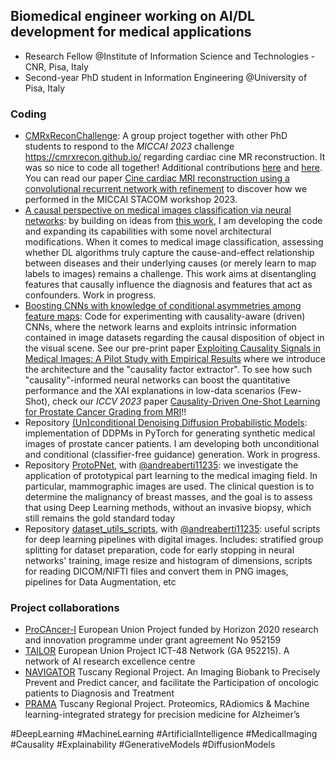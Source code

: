 ## Biomedical engineer working on AI/DL development for medical applications
- Research Fellow @Institute of Information Science and Technologies - CNR, Pisa, Italy
- Second-year PhD student in Information Engineering @University of Pisa, Italy

### Coding 
- [CMRxReconChallenge](https://github.com/VIOS-Group/CMRxReconChallenge): A group project together with other PhD students to respond to the *MICCAI 2023* challenge https://cmrxrecon.github.io/ regarding cardiac cine MR reconstruction. It was so nice to code all together! Additional contributions [here](https://github.com/VIOS-Group/CMRxRecon_Edipo_Inference) and [here](https://github.com/vios-s/CMRxRECON_Challenge_EDIPO). You can read our paper [Cine cardiac MRI reconstruction using a convolutional recurrent network with refinement](https://arxiv.org/abs/2309.13385) to discover how we performed in the MICCAI STACOM workshop 2023.
- [A causal perspective on medical images classification via neural networks](https://github.com/gianlucarloni/causal_medimg): by building on ideas from [this work](https://link.springer.com/chapter/10.1007/978-3-031-43898-1_3), I am developing the code and expanding its capabilities with some novel architectural modifications. When it comes to medical image classification, assessing whether DL algorithms truly capture the cause-and-effect relationship between diseases and their underlying causes (or merely learn to map labels to images) remains a challenge. This work aims at disentangling features that causally influence the diagnosis and features that act as confounders. Work in progress.
- [Boosting CNNs with knowledge of conditional asymmetries among feature maps](https://github.com/gianlucarloni/causality_conv_nets): Code for experimenting with causality-aware (driven) CNNs, where the network learns and exploits intrinsic information contained in image datasets regarding the causal disposition of object in the visual scene. See our pre-print paper [Exploiting Causality Signals in Medical Images: A Pilot Study with Empirical Results](https://arxiv.org/abs/2309.10399) where we introduce the architecture and the "causality factor extractor". To see how such "causality"-informed neural networks can boost the quantitative performance and the XAI explanations in low-data scenarios (Few-Shot), check our *ICCV 2023* paper [Causality-Driven One-Shot Learning for Prostate Cancer Grading from MRI](https://openaccess.thecvf.com/content/ICCV2023W/CVAMD/html/Carloni_Causality-Driven_One-Shot_Learning_for_Prostate_Cancer_Grading_from_MRI_ICCVW_2023_paper.html)!!
- Repository [(Un)conditional Denoising Diffusion Probabilistic Models](https://github.com/gianlucarloni/diffusion_models_prostatePICAI): implementation of DDPMs in PyTorch for generating synthetic medical images of prostate cancer patients. I am developing both unconditional and conditional (classifier-free guidance) generation. Work in progress.
- Repository [ProtoPNet](https://github.com/andreaberti11235/ProtoPNet), with [@andreaberti11235](https://github.com/andreaberti11235): we investigate the application of prototypical part learning to the medical imaging field. In particular, mammographic images are used. The clinical question is to determine the malignancy of breast masses, and the goal is to assess that using Deep Learning methods, without an invasive biopsy, which still remains the gold standard today
- Repository [dataset_utils_scripts](https://github.com/gianlucarloni/dataset_utils_scripts), with [@andreaberti11235](https://github.com/andreaberti11235): useful scripts for deep learning pipelines with digital images. Includes: stratified group splitting for dataset preparation, code for early stopping in neural networks' training, image resize and histogram of dimensions, scripts for reading DICOM/NIFTI files and convert them in PNG images, pipelines for Data Augmentation, etc

### Project collaborations
- [ProCAncer-I](https://www.procancer-i.eu/) European Union Project funded by Horizon 2020 research and innovation programme under grant agreement No 952159
- [TAILOR](https://tailor-network.eu/) European Union Project ICT-48 Network (GA 952215). A network of AI research excellence centre
- [NAVIGATOR](http://navigator.med.unipi.it/) Tuscany Regional Project. An Imaging Biobank to Precisely Prevent and Predict cancer, and facilitate the Participation of oncologic patients to Diagnosis and Treatment
- [PRAMA](http://si.isti.cnr.it/index.php/hid-project-category-list/201-project-prama) Tuscany Regional Project. Proteomics, RAdiomics & Machine learning-integrated strategy for precision medicine for Alzheimer’s


\#DeepLearning \#MachineLearning \#ArtificialIntelligence \#MedicalImaging \#Causality \#Explainability \#GenerativeModels \#DiffusionModels
